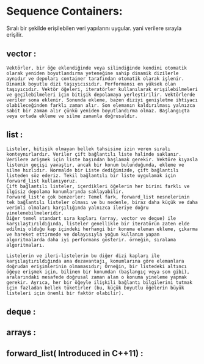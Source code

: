  # Sequence Containers: 
   Sıralı bir şekilde erişilebilen veri yapılarını uygular. yani verilere sırayla erişilir. 


   ## vector : 

    Vektörler, bir öğe eklendiğinde veya silindiğinde kendini otomatik olarak yeniden boyutlandırma yeteneğine sahip dinamik dizilerle aynıdır ve depoları container tarafından otomatik olarak işlenir. Dinamik boyutlu dizi taşıyıcısıdır. Performansı en yüksek olan taşıyıcıdır. Vektör öğeleri, iteratörler kullanılarak erişilebilmeleri ve geçilebilmeleri için bitişik depolamaya yerleştirilir. Vektörlerde veriler sona eklenir. Sonunda ekleme, bazen diziyi genişletme ihtiyacı olabileceğinden farklı zaman alır. Son elemanın kaldırılması yalnızca sabit bir zaman alır çünkü yeniden boyutlandırma olmaz. Başlangıçta veya ortada ekleme ve silme zamanla doğrusaldır.

   ## list : 

    Listeler, bitişik olmayan bellek tahsisine izin veren sıralı konteynırlardır. Veriler çift bağlantılı liste halinde saklanır. Verilere arişmek için liste başından başlamak gerekir. Vektöre kıyasla listenin geçişi yavaştır, ancak bir konum bulunduğunda, ekleme ve silme hızlıdır. Normalde bir Liste dediğimizde, çift bağlantılı listeden söz ederiz. Tekil bağlantılı bir liste uygulamak için forward_list kullanıyoruz. 
    Çift bağlantılı listeler, içerdikleri öğelerin her birini farklı ve ilgisiz depolama konumlarında saklayabilir. 
    Forward_list'e çok benzerler: Temel fark, forward_list nesnelerinin tek bağlantılı listeler olması ve bu nedenle, biraz daha küçük ve daha verimli olmaları karşılığında yalnızca ileriye doğru yinelenebilmeleridir.
    Diğer temel standart sıra kapları (array, vector ve deque) ile karşılaştırıldığında, listeler genellikle bir iteratörün zaten elde edilmiş olduğu kap içindeki herhangi bir konuma eleman ekleme, çıkarma ve hareket ettirmede ve dolayısıyla yoğun kullanım yapan algoritmalarda daha iyi performans gösterir. örneğin, sıralama algoritmaları.
    
    Listelerin ve ileri-listelerin bu diğer dizi kapları ile karşılaştırıldığında ana dezavantajı, konumlarına göre elemanlara doğrudan erişimlerinin olmamasıdır; Örneğin, bir listedeki altıncı öğeye erişmek için, bilinen bir konumdan (başlangıç ​​veya son gibi), aralarındaki mesafede doğrusal zaman alan o konuma yineleme yapmak gerekir. Ayrıca, her bir öğeyle ilişkili bağlantı bilgilerini tutmak için fazladan bellek tüketirler (bu, küçük boyutlu öğelerin büyük listeleri için önemli bir faktör olabilir).

 


   ## deque : 

   ## arrays : 

   ## forward_list( Introduced in C++11) : 

